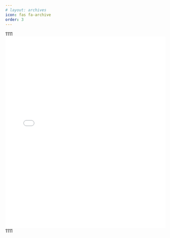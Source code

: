 ```yaml
---
# layout: archives
icon: fas fa-archive
order: 3
---
```

1111
<embed src="../test.pdf" width="100%" height="600px" type="application/pdf">
1111